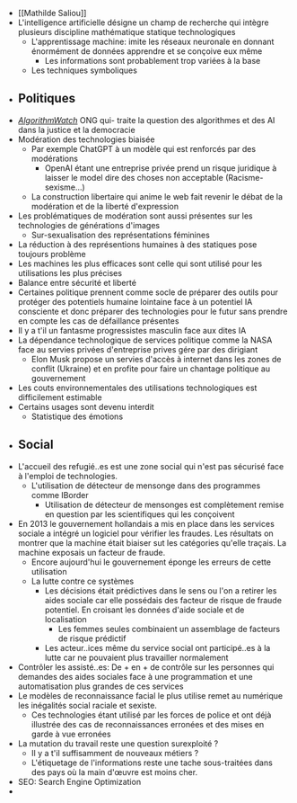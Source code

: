 - [[Mathilde Saliou]]
- L'intelligence artificielle désigne un champ de recherche qui intègre plusieurs discipline mathématique statique technologiques
	- L'apprentissage machine: imite les réseaux neuronale en donnant énormément de données apprendre et se conçoive eux même
		- Les informations sont probablement trop variées à la base
	- Les techniques symboliques
- ## Politiques
- [*AlgorithmWatch*](https://algorithmwatch.org/en/) ONG qui- traite la question des algorithmes et des AI dans la justice et la democracie
- Modération des technologies biaisée
	- Par exemple ChatGPT à un modèle qui est renforcés par des modérations
		- OpenAI étant une entreprise privée prend un risque juridique à laisser le model dire des choses non acceptable (Racisme-sexisme...)
	- La construction libertaire qui anime le web fait revenir le débat de la modération et de la liberté d'expression
- Les problématiques de modération sont aussi présentes sur les technologies de générations d'images
	- Sur-sexualisation des représentations féminines
- La réduction à des représentions humaines à des statiques pose toujours problème
- Les machines les plus efficaces sont celle qui sont utilisé pour les utilisations les plus précises
- Balance entre sécurité et liberté
- Certaines politique prennent comme socle de préparer des outils pour protéger des potentiels humaine lointaine face à un potentiel IA consciente et donc préparer des technologies pour le futur sans prendre en compte les cas de défaillance présentes
- Il y a t'il un fantasme progressistes masculin face aux dites IA
- La dépendance technologique de services politique comme la NASA face au servies privées d'entreprise prives gére par des dirigiant
	- Elon Musk propose un servies d'accès à internet dans les zones de conflit (Ukraine) et en profite pour faire un chantage politique au gouvernement
- Les couts environnementales des utilisations technologiques est difficilement estimable
- Certains usages sont devenu interdit
	- Statistique des émotions
- ## Social
- L'accueil des refugié..es est une zone social qui n'est pas sécurisé face à l'emploi de technologies.
	- L'utilisation de détecteur de mensonge dans des programmes comme IBorder
		- Utilisation de détecteur de mensonges est complètement remise en question par les scientifiques qui les conçoivent
- En 2013 le gouvernement hollandais a mis en place dans les services sociale a intégré un logiciel pour vérifier les fraudes. Les résultats on montrer que la machine était biaiser sut les catégories qu'elle traçais. La machine exposais un facteur de fraude.
	- Encore aujourd'hui le gouvernement éponge les erreurs de cette utilisation
	- La lutte contre ce systèmes
		- Les décisions était prédictives dans le sens ou l'on a retirer les aides sociale car elle possédais des facteur de risque de fraude potentiel. En croisant les données d'aide sociale et de localisation
			- Les femmes seules combinaient un assemblage de facteurs de risque prédictif
		- Les acteur..ices même du service social ont participé..es à la lutte car ne pouvaient plus travailler normalement
- Contrôler les assisté..es: De + en + de contrôle sur les personnes qui demandes des aides sociales face à une programmation et une automatisation plus grandes de ces services
- Le modèles de reconnaissance facial le plus utilise remet au numérique les inégalités social raciale et sexiste.
	- Ces technologies étant utilisé par les forces de police et ont déjà illustrée des cas de reconnaissances erronées et des mises en garde à vue erronées
- La mutation du travail reste une question surexploité ?
	- Il y a t'il suffisamment de nouveaux métiers ?
	- L'étiquetage de l'informations reste une tache sous-traitées dans des pays où la main d'œuvre est moins cher.
- SEO: Search Engine Optimization
-
